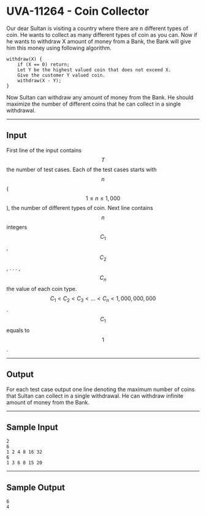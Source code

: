 # UVA-11264 - Coin Collector

Our dear Sultan is visiting a country where there are n different types of coin. He wants to collect as many different types of coin as you can. Now if he wants to withdraw X amount of money from a Bank, the Bank will give him this money using following algorithm.

```
withdraw(X) {
    if (X == 0) return;
    Let Y be the highest valued coin that does not exceed X.
    Give the customer Y valued coin.
    withdraw(X - Y);
}
```

Now Sultan can withdraw any amount of money from the Bank. He should maximize the number of different coins that he can collect in a single withdrawal.

---
## Input

First line of the input contains $$T$$ the number of test cases. Each of the test cases starts with $$n$$
($$1 \le n \le 1,000$$), the number of different types of coin. Next line contains $$n$$ integers $$C_1$$, $$C_2$$, . . . , $$C_n$$ the value of each coin type. $$C_1 < C_2 < C_3 < . . . < C_n < 1,000,000,000$$. $$C_1$$ equals to $$1$$.

---
## Output

For each test case output one line denoting the maximum number of coins that Sultan can collect in a single withdrawal. He can withdraw infinite amount of money from the Bank.

---
## Sample Input

```
2
6
1 2 4 8 16 32
6
1 3 6 8 15 20
```

---
## Sample Output

```
6
4
```